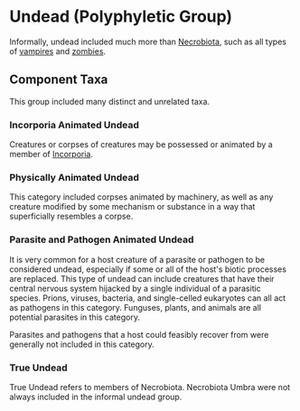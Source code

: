 # Undead (Polyphyletic Group)

<meta property="og:description" content="Informally, undead included much more than Necrobiota, such as all types of vampires and zombies.">

Informally, undead included much more than [Necrobiota](../../illustrati/necrobiota/introduction.md), such as all types of [vampires](vampires.md) and [zombies](zombies.md).

## Component Taxa

This group included many distinct and unrelated taxa.

### Incorporia Animated Undead

Creatures or corpses of creatures may be possessed or animated by a member of [Incorporia](../../illustrati/incorporia/introduction.md).

### Physically Animated Undead

This category included corpses animated by machinery, as well as any creature modified by some mechanism or substance in a way that superficially resembles a corpse.

### Parasite and Pathogen Animated Undead

It is very common for a host creature of a parasite or pathogen to be considered undead, especially if some or all of the host's biotic processes are replaced. This type of undead can include creatures that have their central nervous system hijacked by a single individual of a parasitic species. Prions, viruses, bacteria, and single-celled eukaryotes can all act as pathogens in this category. Funguses, plants, and animals are all potential parasites in this category.

Parasites and pathogens that a host could feasibly recover from were generally not included in this category.

### True Undead

True Undead refers to members of Necrobiota. Necrobiota Umbra were not always included in the informal undead group.